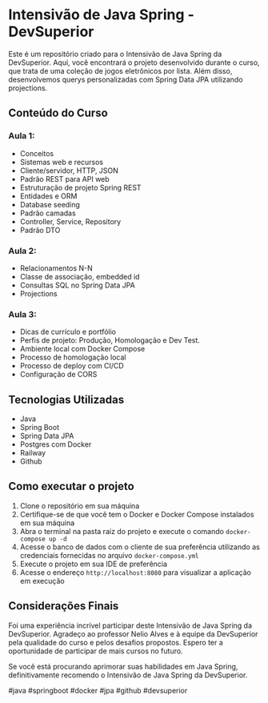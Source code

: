 # Intensivão de Java Spring - DevSuperior

Este é um repositório criado para o Intensivão de Java Spring da DevSuperior. Aqui, você encontrará o projeto desenvolvido durante o curso, que trata de uma coleção de jogos eletrônicos por lista. Além disso, desenvolvemos querys personalizadas com Spring Data JPA utilizando projections.

## Conteúdo do Curso

### Aula 1:
- Conceitos
- Sistemas web e recursos
- Cliente/servidor, HTTP, JSON
- Padrão REST para API web
- Estruturação de projeto Spring REST
- Entidades e ORM
- Database seeding
- Padrão camadas
- Controller, Service, Repository
- Padrão DTO

### Aula 2:
- Relacionamentos N-N
- Classe de associação, embedded id
- Consultas SQL no Spring Data JPA
- Projections

### Aula 3:
- Dicas de currículo e portfólio
- Perfis de projeto: Produção, Homologação e Dev Test.
- Ambiente local com Docker Compose
- Processo de homologação local
- Processo de deploy com CI/CD
- Configuração de CORS

## Tecnologias Utilizadas
- Java
- Spring Boot
- Spring Data JPA
- Postgres com Docker
- Railway
- Github

## Como executar o projeto
1. Clone o repositório em sua máquina
2. Certifique-se de que você tem o Docker e Docker Compose instalados em sua máquina
3. Abra o terminal na pasta raiz do projeto e execute o comando `docker-compose up -d`
4. Acesse o banco de dados com o cliente de sua preferência utilizando as credenciais fornecidas no arquivo `docker-compose.yml`
5. Execute o projeto em sua IDE de preferência
6. Acesse o endereço `http://localhost:8080` para visualizar a aplicação em execução

## Considerações Finais
Foi uma experiência incrível participar deste Intensivão de Java Spring da DevSuperior. Agradeço ao professor Nelio Alves e à equipe da DevSuperior pela qualidade do curso e pelos desafios propostos. Espero ter a oportunidade de participar de mais cursos no futuro.

Se você está procurando aprimorar suas habilidades em Java Spring, definitivamente recomendo o Intensivão de Java Spring da DevSuperior.

#java #springboot #docker #jpa #github #devsuperior
